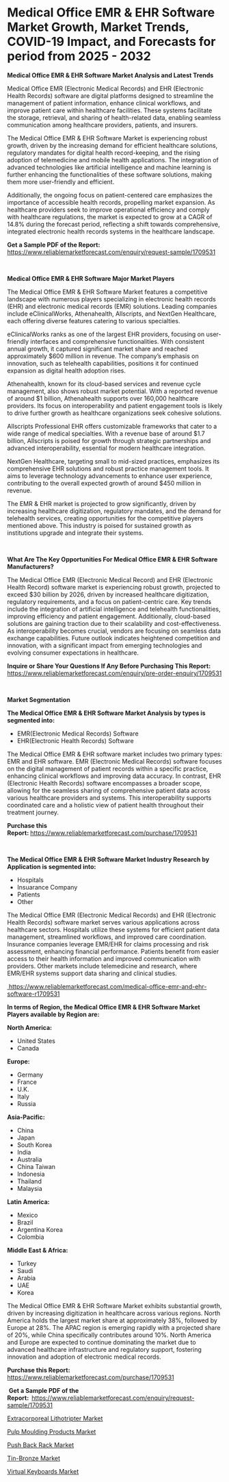 <p><h1>Medical Office EMR & EHR Software Market Growth, Market Trends, COVID-19 Impact, and Forecasts for period from 2025 - 2032</h1></p><p><strong>Medical Office EMR & EHR Software Market Analysis and Latest Trends</strong></p>
<p><p>Medical Office EMR (Electronic Medical Records) and EHR (Electronic Health Records) software are digital platforms designed to streamline the management of patient information, enhance clinical workflows, and improve patient care within healthcare facilities. These systems facilitate the storage, retrieval, and sharing of health-related data, enabling seamless communication among healthcare providers, patients, and insurers.</p><p>The Medical Office EMR & EHR Software Market is experiencing robust growth, driven by the increasing demand for efficient healthcare solutions, regulatory mandates for digital health record-keeping, and the rising adoption of telemedicine and mobile health applications. The integration of advanced technologies like artificial intelligence and machine learning is further enhancing the functionalities of these software solutions, making them more user-friendly and efficient. </p><p>Additionally, the ongoing focus on patient-centered care emphasizes the importance of accessible health records, propelling market expansion. As healthcare providers seek to improve operational efficiency and comply with healthcare regulations, the market is expected to grow at a CAGR of 14.8% during the forecast period, reflecting a shift towards comprehensive, integrated electronic health records systems in the healthcare landscape.</p></p>
<p><strong>Get a Sample PDF of the Report:&nbsp;</strong> <a href="https://www.reliablemarketforecast.com/enquiry/request-sample/1709531?utm_campaign=1144&utm_medium=2&utm_source=Github&utm_content=ia&utm_term=27032025&utm_id=medical-office-emr-ehr-software">https://www.reliablemarketforecast.com/enquiry/request-sample/1709531</a></p>
<p>&nbsp;</p>
<p><strong>Medical Office EMR & EHR Software Major Market Players</strong></p>
<p><p>The Medical Office EMR & EHR Software Market features a competitive landscape with numerous players specializing in electronic health records (EHR) and electronic medical records (EMR) solutions. Leading companies include eClinicalWorks, Athenahealth, Allscripts, and NextGen Healthcare, each offering diverse features catering to various specialties.</p><p>eClinicalWorks ranks as one of the largest EHR providers, focusing on user-friendly interfaces and comprehensive functionalities. With consistent annual growth, it captured significant market share and reached approximately $600 million in revenue. The company’s emphasis on innovation, such as telehealth capabilities, positions it for continued expansion as digital health adoption rises.</p><p>Athenahealth, known for its cloud-based services and revenue cycle management, also shows robust market potential. With a reported revenue of around $1 billion, Athenahealth supports over 160,000 healthcare providers. Its focus on interoperability and patient engagement tools is likely to drive further growth as healthcare organizations seek cohesive solutions.</p><p>Allscripts Professional EHR offers customizable frameworks that cater to a wide range of medical specialties. With a revenue base of around $1.7 billion, Allscripts is poised for growth through strategic partnerships and advanced interoperability, essential for modern healthcare integration.</p><p>NextGen Healthcare, targeting small to mid-sized practices, emphasizes its comprehensive EHR solutions and robust practice management tools. It aims to leverage technology advancements to enhance user experience, contributing to the overall expected growth of around $450 million in revenue.</p><p>The EMR & EHR market is projected to grow significantly, driven by increasing healthcare digitization, regulatory mandates, and the demand for telehealth services, creating opportunities for the competitive players mentioned above. This industry is poised for sustained growth as institutions upgrade and integrate their systems.</p></p>
<p>&nbsp;</p>
<p><strong>What Are The Key Opportunities For Medical Office EMR & EHR Software Manufacturers?</strong></p>
<p><p>The Medical Office EMR (Electronic Medical Record) and EHR (Electronic Health Record) software market is experiencing robust growth, projected to exceed $30 billion by 2026, driven by increased healthcare digitization, regulatory requirements, and a focus on patient-centric care. Key trends include the integration of artificial intelligence and telehealth functionalities, improving efficiency and patient engagement. Additionally, cloud-based solutions are gaining traction due to their scalability and cost-effectiveness. As interoperability becomes crucial, vendors are focusing on seamless data exchange capabilities. Future outlook indicates heightened competition and innovation, with a significant impact from emerging technologies and evolving consumer expectations in healthcare.</p></p>
<p><strong>Inquire or Share Your Questions If Any Before Purchasing This Report:</strong> <a href="https://www.reliablemarketforecast.com/enquiry/pre-order-enquiry/1709531?utm_campaign=1144&utm_medium=2&utm_source=Github&utm_content=ia&utm_term=27032025&utm_id=medical-office-emr-ehr-software">https://www.reliablemarketforecast.com/enquiry/pre-order-enquiry/1709531</a></p>
<p>&nbsp;</p>
<p><strong>Market Segmentation</strong></p>
<p><strong>The Medical Office EMR & EHR Software Market Analysis by types is segmented into:</strong></p>
<p><ul><li>EMR(Electronic Medical Records) Software</li><li>EHR(Electronic Health Records) Software</li></ul></p>
<p><p>The Medical Office EMR & EHR software market includes two primary types: EMR and EHR software. EMR (Electronic Medical Records) software focuses on the digital management of patient records within a specific practice, enhancing clinical workflows and improving data accuracy. In contrast, EHR (Electronic Health Records) software encompasses a broader scope, allowing for the seamless sharing of comprehensive patient data across various healthcare providers and systems. This interoperability supports coordinated care and a holistic view of patient health throughout their treatment journey.</p></p>
<p><strong>Purchase this Report:&nbsp;</strong><a href="https://www.reliablemarketforecast.com/purchase/1709531?utm_campaign=1144&utm_medium=2&utm_source=Github&utm_content=ia&utm_term=27032025&utm_id=medical-office-emr-ehr-software">https://www.reliablemarketforecast.com/purchase/1709531</a></p>
<p>&nbsp;</p>
<p><strong>The Medical Office EMR & EHR Software Market Industry Research by Application is segmented into:</strong></p>
<p><ul><li>Hospitals</li><li>Insuarance Company</li><li>Patients</li><li>Other</li></ul></p>
<p><p>The Medical Office EMR (Electronic Medical Records) and EHR (Electronic Health Records) software market serves various applications across healthcare sectors. Hospitals utilize these systems for efficient patient data management, streamlined workflows, and improved care coordination. Insurance companies leverage EMR/EHR for claims processing and risk assessment, enhancing financial performance. Patients benefit from easier access to their health information and improved communication with providers. Other markets include telemedicine and research, where EMR/EHR systems support data sharing and clinical studies.</p></p>
<p><a href="https://www.reliablemarketforecast.com/medical-office-emr-and-ehr-software-r1709531?utm_campaign=1144&utm_medium=2&utm_source=Github&utm_content=ia&utm_term=27032025&utm_id=medical-office-emr-ehr-software">&nbsp;https://www.reliablemarketforecast.com/medical-office-emr-and-ehr-software-r1709531</a></p>
<p><strong>In terms of Region, the Medical Office EMR & EHR Software Market Players available by Region are:</strong></p>
<p>
    <p> <strong> North America: </strong>
        <ul>
            <li>United States</li>
            <li>Canada</li>
        </ul>
        </p> 
    <p> <strong> Europe: </strong>
        <ul>
            <li>Germany</li>
            <li>France</li>
            <li>U.K.</li>
            <li>Italy</li>
            <li>Russia</li>
        </ul>
        </p> 
    <p> <strong> Asia-Pacific: </strong>
        <ul>
            <li>China</li>
            <li>Japan</li>
            <li>South Korea</li>
            <li>India</li>
            <li>Australia</li>
            <li>China Taiwan</li>
            <li>Indonesia</li>
            <li>Thailand</li>
            <li>Malaysia</li>
        </ul>
        </p> 
    <p> <strong> Latin America: </strong>
        <ul>
            <li>Mexico</li>
            <li>Brazil</li>
            <li>Argentina Korea</li>
            <li>Colombia</li>
        </ul>
        </p> 
    <p> <strong> Middle East & Africa: </strong>
        <ul>
            <li>Turkey</li>
            <li>Saudi</li>
            <li>Arabia</li>
            <li>UAE</li>
            <li>Korea</li>
        </ul>
    </p>
    </p>
<p><p>The Medical Office EMR & EHR Software Market exhibits substantial growth, driven by increasing digitization in healthcare across various regions. North America holds the largest market share at approximately 38%, followed by Europe at 28%. The APAC region is emerging rapidly with a projected share of 20%, while China specifically contributes around 10%. North America and Europe are expected to continue dominating the market due to advanced healthcare infrastructure and regulatory support, fostering innovation and adoption of electronic medical records.</p></p>
<p><strong>Purchase this Report: </strong><a href="https://www.reliablemarketforecast.com/purchase/1709531?utm_campaign=1144&utm_medium=2&utm_source=Github&utm_content=ia&utm_term=27032025&utm_id=medical-office-emr-ehr-software">https://www.reliablemarketforecast.com/purchase/1709531</a></p>
<p>&nbsp;<strong>Get a Sample PDF of the Report:&nbsp;&nbsp;</strong><a href="https://www.reliablemarketforecast.com/enquiry/request-sample/1709531?utm_campaign=1144&utm_medium=2&utm_source=Github&utm_content=ia&utm_term=27032025&utm_id=medical-office-emr-ehr-software">https://www.reliablemarketforecast.com/enquiry/request-sample/1709531</a></p>
<p><strong></strong></p>
<p><p><a href="https://github.com/maaniwilka9y/Market-Research-Report-List-1/blob/main/extracorporeal-lithotripter-market.md?utm_campaign=1144&utm_medium=2&utm_source=Github&utm_content=ia&utm_term=27032025&utm_id=medical-office-emr-ehr-software">Extracorporeal Lithotripter Market</a></p><p><a href="https://github.com/damjiederyd/Market-Research-Report-List-1/blob/main/pulp-moulding-products-market.md?utm_campaign=1144&utm_medium=2&utm_source=Github&utm_content=ia&utm_term=27032025&utm_id=medical-office-emr-ehr-software">Pulp Moulding Products Market</a></p><p><a href="https://github.com/waldarolka1j/Market-Research-Report-List-1/blob/main/push-back-rack-market.md?utm_campaign=1144&utm_medium=2&utm_source=Github&utm_content=ia&utm_term=27032025&utm_id=medical-office-emr-ehr-software">Push Back Rack Market</a></p><p><a href="https://github.com/spineamosa0e/Market-Research-Report-List-1/blob/main/tin-bronze-market.md?utm_campaign=1144&utm_medium=2&utm_source=Github&utm_content=ia&utm_term=27032025&utm_id=medical-office-emr-ehr-software">Tin-Bronze Market</a></p><p><a href="https://github.com/failarustic/Market-Research-Report-List-1/blob/main/virtual-keyboards-market.md?utm_campaign=1144&utm_medium=2&utm_source=Github&utm_content=ia&utm_term=27032025&utm_id=medical-office-emr-ehr-software">Virtual Keyboards Market</a></p></p>
